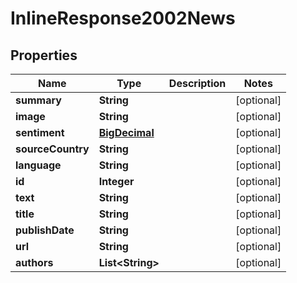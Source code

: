 

# InlineResponse2002News

## Properties

Name | Type | Description | Notes
------------ | ------------- | ------------- | -------------
**summary** | **String** |  |  [optional]
**image** | **String** |  |  [optional]
**sentiment** | [**BigDecimal**](BigDecimal.md) |  |  [optional]
**sourceCountry** | **String** |  |  [optional]
**language** | **String** |  |  [optional]
**id** | **Integer** |  |  [optional]
**text** | **String** |  |  [optional]
**title** | **String** |  |  [optional]
**publishDate** | **String** |  |  [optional]
**url** | **String** |  |  [optional]
**authors** | **List&lt;String&gt;** |  |  [optional]




